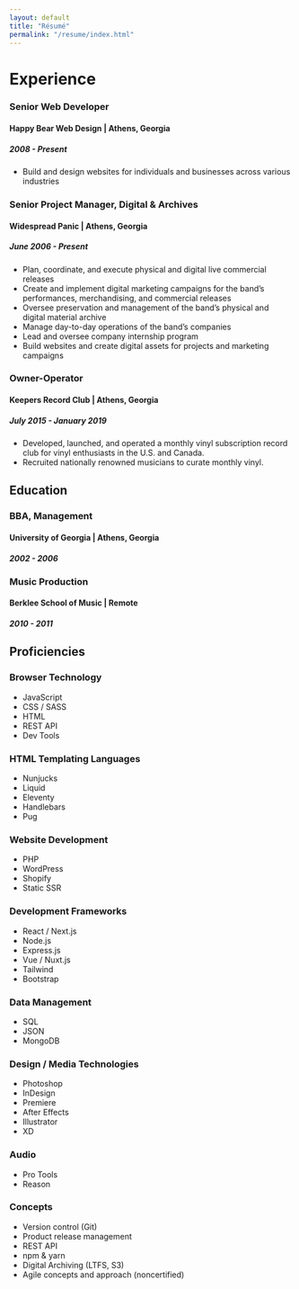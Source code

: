 ```yaml
---
layout: default
title: "Résumé"
permalink: "/resume/index.html"
---
```


# Experience

### Senior Web Developer
#### Happy Bear Web Design | Athens, Georgia
##### 2008 - Present

* Build and design websites for individuals and businesses across various industries


### Senior Project Manager, Digital & Archives
#### Widespread Panic | Athens, Georgia
##### June 2006 - Present

- Plan, coordinate, and execute physical and digital live commercial releases
- Create and implement digital marketing campaigns for the band’s performances, merchandising, and commercial releases
- Oversee preservation and management of the band’s physical and digital material archive
- Manage day-to-day operations of the band’s companies
- Lead and oversee company internship program
- Build websites and create digital assets for projects and marketing campaigns

### Owner-Operator
#### Keepers Record Club | Athens, Georgia
##### July 2015 - January 2019

* Developed, launched, and operated a monthly vinyl subscription record club for vinyl enthusiasts in the U.S. and Canada.
* Recruited nationally renowned musicians to curate monthly vinyl.

## Education

### BBA, Management
#### University of Georgia | Athens, Georgia
##### 2002 - 2006

### Music Production
#### Berklee School of Music | Remote
##### 2010 - 2011

## Proficiencies

### Browser Technology
* JavaScript
* CSS / SASS
* HTML
* REST API
* Dev Tools

### HTML Templating Languages
* Nunjucks
* Liquid
* Eleventy
* Handlebars
* Pug

### Website Development
* PHP
* WordPress
* Shopify
* Static SSR

### Development Frameworks
* React / Next.js
* Node.js
* Express.js
* Vue / Nuxt.js
* Tailwind
* Bootstrap

### Data Management
* SQL
* JSON
* MongoDB

### Design / Media Technologies 
* Photoshop
* InDesign
* Premiere
* After Effects
* Illustrator
* XD

### Audio
* Pro Tools
* Reason

### Concepts
* Version control (Git)
* Product release management
* REST API
* npm & yarn
* Digital Archiving (LTFS, S3)
* Agile concepts and approach (noncertified)
